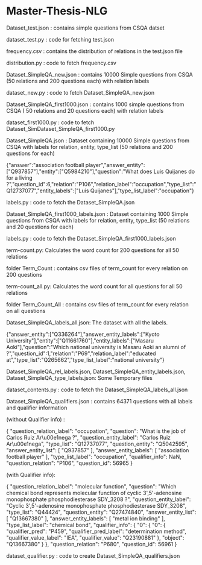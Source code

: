 # Master-Thesis-NLG

Dataset_test.json : contains simple questions from CSQA datset

dataset_test.py : code for fetching test.json


frequency.csv : contains the distribution of relations in the test.json file

distribution.py : code to fetch frequency.csv


Dataset_SimpleQA_new.json : contains 10000 Simple questions from CSQA (50 relations and 200 questions each) with relation labels

dataset_new.py : code to fetch Dataset_SimpleQA_new.json

Dataset_SimpleQA_first1000.json : contains 1000 simple questions from CSQA ( 50 relations and 20 questions each) with relation labels

dataset_first1000.py : code to fetch Dataset_SimDataset_SimpleQA_first1000.py


Dataset_SimpleQA.json : Dataset containing 10000 Simple questions from CSQA with labels for relation, entity, type_list (50 relations and 200 questions for each)

{"answer":"association football player","answer_entity":["Q937857"],"entity":["Q5984210"],"question":"What does Luis Quijanes do for a living ?","question_id":6,"relation":"P106","relation_label":"occupation","type_list":"Q12737077","entity_labels":["Luis Quijanes"],"type_list_label":"occupation"}

labels.py : code to fetch the Dataset_SimpleQA.json


Dataset_SimpleQA_first1000_labels.json : Dataset containing 1000 Simple questions from CSQA with labels for relation, entity, type_list (50 relations and 20 questions for each)

labels.py : code to fetch the Dataset_SimpleQA_first1000_labels.json


term-count.py: Calculates the word count for 200 questions for all 50 relations

folder Term_Count : contains csv files of term_count for every relation on 200 questions 


term-count_all.py: Calculates the word count for all questions for all 50 relations

folder Term_Count_All : contains csv files of term_count for every relation on all questions

Dataset_SimpleQA_labels_all.json: The dataset with all the labels.
 
{"answer_entity":["Q336264"],"answer_entity_labels":["Kyoto University"],"entity":["Q11661760"],"entity_labels":["Masaru Aoki"],"question":"Which national university is Masaru Aoki an alumni of ?","question_id":1,"relation":"P69","relation_label":"educated at","type_list":"Q265662","type_list_label":"national university"}


Dataset_SimpleQA_rel_labels.json, Dataset_SimpleQA_entity_labels.json, Dataset_SimpleQA_type_labels.json: Some Temporary files

dataset_contents.py : code to fetch the Dataset_SimpleQA_labels_all.json 


Dataset_SimpleQA_qualifiers.json : contains 64371 questions with all labels and qualifier information

(without Qualifier info) :

{
    "question_relation_label": "occupation",
    "question": "What is the job of Carlos Ruiz Ar\u00e1nega ?",
    "question_entity_label": "Carlos Ruiz Ar\u00e1nega",
    "type_list": "Q12737077",
    "question_entity": "Q5042595",
    "answer_entity_list": [
      "Q937857"
    ],
    "answer_entity_labels": [
      "association football player"
    ],
    "type_list_label": "occupation",
    "qualifier_info": NaN,
    "question_relation": "P106",
    "question_id": 56965
  }

(with Qualifier info):

{
    "question_relation_label": "molecular function",
    "question": "Which chemical bond represents molecular function of cyclic 3',5'-adenosine monophosphate phosphodiesterase    SDY_3208 ?",
    "question_entity_label": "Cyclic 3',5'-adenosine monophosphate phosphodiesterase SDY_3208",
    "type_list": "Q44424",
    "question_entity": "Q27474840",
    "answer_entity_list": [
      "Q13667380"
    ],
    "answer_entity_labels": [
      "metal ion binding"
    ],
    "type_list_label": "chemical bond",
    "qualifier_info": {
      "0": {
        "0": {
          "qualifier_pred": "P459",
          "qualifier_pred_label": "determination method",
          "qualifier_value_label": "IEA",
          "qualifier_value": "Q23190881"
        },
        "object": "Q13667380"
      }
    },
    "question_relation": "P680",
    "question_id": 56961
  }

dataset_qualifier.py : code to create Dataset_SimpleQA_qualifiers.json 
